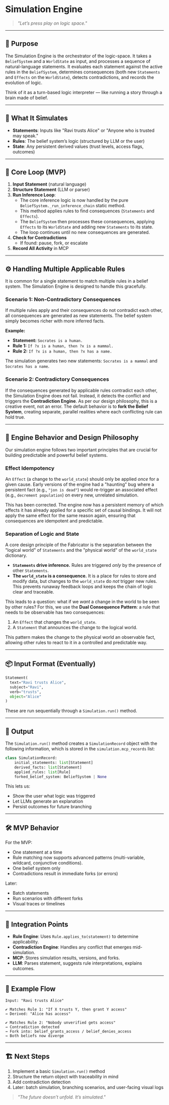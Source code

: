 # Simulation Engine

> *"Let’s press play on logic space."*

---

## 🎯 Purpose

The Simulation Engine is the orchestrator of the logic-space. It takes a `BeliefSystem` and a `WorldState` as input, and processes a sequence of natural-language statements. It evaluates each statement against the active rules in the `BeliefSystem`, determines consequences (both new `Statements` and `Effects` on the `WorldState`), detects contradictions, and records the evolution of logic.

Think of it as a turn-based logic interpreter — like running a story through a brain made of belief.

---

## 🧪 What It Simulates

- **Statements**: Inputs like "Ravi trusts Alice" or "Anyone who is trusted may speak."
- **Rules**: The belief system’s logic (structured by LLM or the user)
- **State**: Any persistent derived values (trust levels, access flags, outcomes)

---

## 🔄 Core Loop (MVP)

1. **Input Statement** (natural language)
2. **Structure Statement** (LLM or parser)
3. **Run Inference Loop**:
    - The core inference logic is now handled by the pure `BeliefSystem._run_inference_chain` static method.
    - This method applies rules to find consequences (`Statements` and `Effects`).
    - The `BeliefSystem` then processes these consequences, applying `Effects` to its `WorldState` and adding new `Statements` to its state.
    - The loop continues until no new consequences are generated.
4. **Check for Contradictions**
   - If found: pause, fork, or escalate
5. **Record All Activity** in MCP

---

## ⚙️ Handling Multiple Applicable Rules

It is common for a single statement to match multiple rules in a belief system. The Simulation Engine is designed to handle this gracefully.

### Scenario 1: Non-Contradictory Consequences

If multiple rules apply and their consequences do not contradict each other, all consequences are generated as new statements. The belief system simply becomes richer with more inferred facts.

**Example:**
- **Statement:** `Socrates is a human.`
- **Rule 1:** `If ?x is a human, then ?x is a mammal.`
- **Rule 2:** `If ?x is a human, then ?x has a name.`

The simulation generates two new statements: `Socrates is a mammal` and `Socrates has a name`.

### Scenario 2: Contradictory Consequences

If the consequences generated by applicable rules contradict each other, the Simulation Engine does not fail. Instead, it detects the conflict and triggers the **Contradiction Engine**. As per our design philosophy, this is a creative event, not an error. The default behavior is to **fork the Belief System**, creating separate, parallel realities where each conflicting rule can hold true.

---

## 🧠 Engine Behavior and Design Philosophy

Our simulation engine follows two important principles that are crucial for building predictable and powerful belief systems.

### Effect Idempotency

An `Effect` (a change to the `world_state`) should only be applied *once* for a given cause. Early versions of the engine had a "haunting" bug where a persistent fact (e.g., `"jon is dead"`) would re-trigger an associated effect (e.g., `decrement population`) on every new, unrelated simulation.

This has been corrected. The engine now has a persistent memory of which effects it has already applied for a specific set of causal bindings. It will not apply the same effect for the same reason again, ensuring that consequences are idempotent and predictable.

### Separation of Logic and State

A core design principle of the Fabricator is the separation between the "logical world" of `Statements` and the "physical world" of the `world_state` dictionary.

-   **`Statements` drive inference.** Rules are triggered *only* by the presence of other `Statements`.
-   **The `world_state` is a consequence.** It is a place for rules to store and modify data, but changes to the `world_state` do *not* trigger new rules. This prevents runaway feedback loops and keeps the chain of logic clear and traceable.

This leads to a question: what if we *want* a change in the world to be seen by other rules? For this, we use the **Dual Consequence Pattern**: a rule that needs to be observable has two consequences:
1.  An `Effect` that changes the `world_state`.
2.  A `Statement` that announces the change to the logical world.

This pattern makes the change to the physical world an observable fact, allowing other rules to react to it in a controlled and predictable way.

---

## 📦 Input Format (Eventually)

```python
Statement(
  text="Ravi trusts Alice",
  subject="Ravi",
  verb="trusts",
  object="Alice"
)
```

These are run sequentially through a `Simulation.run()` method.

---

## 🧠 Output

The `Simulation.run()` method creates a `SimulationRecord` object with the following information, which is stored in the `simulation.mcp_records` list:

```python
class SimulationRecord:
    initial_statements: list[Statement]
    derived_facts: list[Statement]
    applied_rules: list[Rule]
    forked_belief_system: BeliefSystem | None
```

This lets us:

- Show the user what logic was triggered
- Let LLMs generate an explanation
- Persist outcomes for future branching

---

## 🛠️ MVP Behavior

For the MVP:

- One statement at a time
- Rule matching now supports advanced patterns (multi-variable, wildcard, conjunctive conditions).
- One belief system only
- Contradictions result in immediate forks (or errors)

Later:

- Batch statements
- Run scenarios with different forks
- Visual traces or timelines

---

## 🤝 Integration Points

- **Rule Engine**: Uses `Rule.applies_to(statement)` to determine applicability.
- **Contradiction Engine**: Handles any conflict that emerges mid-simulation.
- **MCP**: Stores simulation results, versions, and forks.
- **LLM**: Parses statement, suggests rule interpretations, explains outcomes.

---

## 🧪 Example Flow

```text
Input: "Ravi trusts Alice"

✔️ Matches Rule 1: "If X trusts Y, then grant Y access"
→ Derived: "Alice has access"

✔️ Matches Rule 2: "Nobody unverified gets access"
→ Contradiction detected
→ Fork into: belief_grants_access / belief_denies_access
→ Both beliefs now diverge
```

---

## 🏗️ Next Steps

1. Implement a basic `Simulation.run()` method
2. Structure the return object with traceability in mind
3. Add contradiction detection
4. Later: batch simulation, branching scenarios, and user-facing visual logs

> *"The future doesn’t unfold. It’s simulated."*